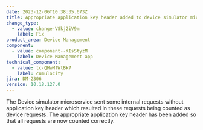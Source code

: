 ```yaml
---
date: 2023-12-06T10:38:35.673Z
title: Appropriate application key header added to device simulator microservice
change_type:
  - value: change-VSkj2iV9m
    label: Fix
product_area: Device Management
component:
  - value: component--KIsStyzM
    label: Device Management app
technical_component:
  - value: tc-QHwMfWtBk7
    label: cumulocity
jira: DM-2306
version: 10.18.127.0
---
```

The Device simulator microservice sent some internal requests without application key header which resulted in these requests being counted as device requests. The appropriate application key header has been added so that all requests are now counted correctly.
